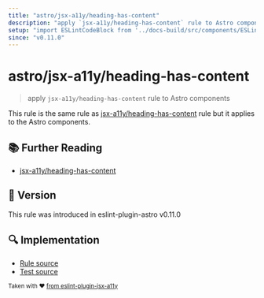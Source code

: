 ```yaml
---
title: "astro/jsx-a11y/heading-has-content"
description: "apply `jsx-a11y/heading-has-content` rule to Astro components"
setup: "import ESLintCodeBlock from '../docs-build/src/components/ESLintCodeBlockWrap.astro'"
since: "v0.11.0"
---
```


# astro/jsx-a11y/heading-has-content

> apply `jsx-a11y/heading-has-content` rule to Astro components

This rule is the same rule as [jsx-a11y/heading-has-content](https://github.com/jsx-eslint/eslint-plugin-jsx-a11y/tree/HEAD/docs/rules/heading-has-content.md) rule but it applies to the Astro components.

## :books: Further Reading

- [jsx-a11y/heading-has-content](https://github.com/jsx-eslint/eslint-plugin-jsx-a11y/tree/HEAD/docs/rules/heading-has-content.md)

## :rocket: Version

This rule was introduced in eslint-plugin-astro v0.11.0

## :mag: Implementation

- [Rule source](https://github.com/ota-meshi/eslint-plugin-astro/blob/main/src/rules/jsx-a11y/heading-has-content.ts)
- [Test source](https://github.com/ota-meshi/eslint-plugin-astro/blob/main/tests/src/rules/jsx-a11y/heading-has-content.ts)

<sup>Taken with ❤️ [from eslint-plugin-jsx-a11y](https://github.com/jsx-eslint/eslint-plugin-jsx-a11y/tree/HEAD/docs/rules/heading-has-content.md)</sup>

